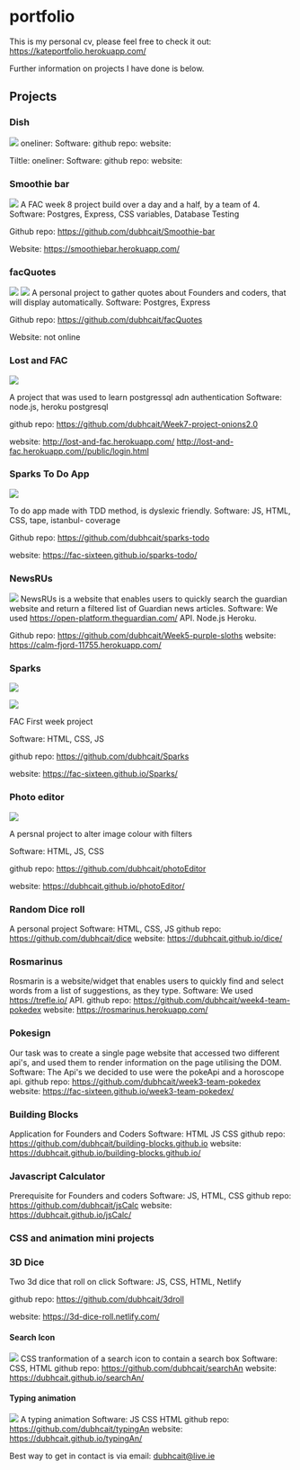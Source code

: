 # portfolio


This is my personal cv, please feel free to check it out: https://kateportfolio.herokuapp.com/

Further information on projects I have done is below. 

## Projects



### Dish
![](https://i.imgur.com/wjKlKEd.png)
oneliner:
Software:
github repo: 
website:

Tiltle:
oneliner:
Software:
github repo: 
website:

### Smoothie bar

![](https://i.imgur.com/G2cx6xm.png)
A FAC week 8 project build over a day and a half, by a team of 4. 
Software: Postgres, Express, CSS variables, Database Testing

Github repo: https://github.com/dubhcait/Smoothie-bar

Website: https://smoothiebar.herokuapp.com/

### facQuotes
![](https://i.imgur.com/ZrLbO7m.png)
![](https://i.imgur.com/oNK3LuB.png)
A personal project to gather quotes about Founders and coders, that will display automatically.
Software: Postgres, Express 

Github repo: https://github.com/dubhcait/facQuotes 

Website: not online






### Lost and FAC

![](https://i.imgur.com/RmGF1fu.png)

A project that was used to learn postgressql adn authentication
Software: node.js, heroku postgresql

github repo: https://github.com/dubhcait/Week7-project-onions2.0

website: http://lost-and-fac.herokuapp.com/
      http://lost-and-fac.herokuapp.com//public/login.html 


### Sparks To Do App
![](https://i.imgur.com/uVcAhL1.png)

To do app made with TDD method, is dyslexic friendly.
Software: JS, HTML, CSS, tape, istanbul- coverage

Github repo: https://github.com/dubhcait/sparks-todo

website: https://fac-sixteen.github.io/sparks-todo/

### NewsRUs
![](https://i.imgur.com/1Z4ayCE.png)
NewsRUs is a website that enables users to quickly search the guardian website and return a filtered list of Guardian news articles.
Software: We used https://open-platform.theguardian.com/ API. Node.js Heroku.

Github repo: https://github.com/dubhcait/Week5-purple-sloths 
website: https://calm-fjord-11755.herokuapp.com/

### Sparks
![](https://i.imgur.com/1Vdjmj4.png)

![](https://i.imgur.com/6LN4Pxb.png)

FAC First week project 

Software: HTML, CSS, JS

github repo: https://github.com/dubhcait/Sparks

website: https://fac-sixteen.github.io/Sparks/

### Photo editor

![](https://i.imgur.com/KsWe92G.png)

A persnal project to alter image colour with filters

Software: HTML, JS, CSS

github repo: https://github.com/dubhcait/photoEditor

website: https://dubhcait.github.io/photoEditor/

### Random Dice roll
A personal project
Software: HTML, CSS, JS
github repo: https://github.com/dubhcait/dice
website: https://dubhcait.github.io/dice/

### Rosmarinus
Rosmarin is a website/widget that enables users to quickly find and select words from a list of suggestions, as they type. 
Software: We used https://trefle.io/ API.
github repo: https://github.com/dubhcait/week4-team-pokedex
website: https://rosmarinus.herokuapp.com/

### Pokesign
Our task was to create a single page website that accessed two different api's, and used them to render information on the page utilising the DOM.
Software: The Api's we decided to use were the pokeApi and a horoscope api.
github repo: https://github.com/dubhcait/week3-team-pokedex
website: https://fac-sixteen.github.io/week3-team-pokedex/

### Building Blocks
Application for Founders and Coders
Software: HTML JS CSS
github repo: https://github.com/dubhcait/building-blocks.github.io
website: https://dubhcait.github.io/building-blocks.github.io/

### Javascript Calculator
Prerequisite for Founders and coders
Software: JS, HTML, CSS
github repo: https://github.com/dubhcait/jsCalc
website: https://dubhcait.github.io/jsCalc/

### CSS and animation mini projects

### 3D Dice
Two 3d dice that roll on click
Software: JS, CSS, HTML, Netlify

github repo: https://github.com/dubhcait/3droll

website: https://3d-dice-roll.netlify.com/

#### Search Icon
![](https://i.imgur.com/knRcycS.png)
CSS tranformation of a search icon to contain a search box
Software: CSS, HTML
github repo: https://github.com/dubhcait/searchAn
website: https://dubhcait.github.io/searchAn/

#### Typing animation
![](https://i.imgur.com/cOP8Sic.png)
A typing animation
Software: JS CSS HTML
github repo: https://github.com/dubhcait/typingAn
website: https://dubhcait.github.io/typingAn/


Best way to get in contact is via email: dubhcait@live.ie
